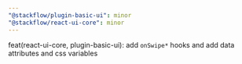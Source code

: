 ```yaml
---
"@stackflow/plugin-basic-ui": minor
"@stackflow/react-ui-core": minor
---
```


feat(react-ui-core, plugin-basic-ui): add `onSwipe*` hooks and add data attributes and css variables
